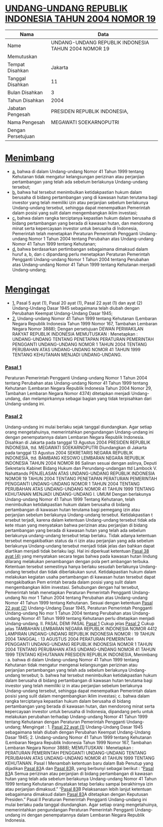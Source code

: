 # [UNDANG-UNDANG REPUBLIK INDONESIA TAHUN 2004 NOMOR 19](http://example.org/legal/document/uu/2004/19)

| Nama | Data |
| ------ | ----- |
|Name|UNDANG-UNDANG REPUBLIK INDONESIA TAHUN 2004 NOMOR 19|
|Memutuskan||
|Tempat Disahkan|Jakarta|
|Tanggal Disahkan|11|
|Bulan Disahkan|3|
|Tahun Disahkan|2004|
|Jabatan Pengesah|PRESIDEN REPUBLIK INDONESIA,|
|Nama Pengesah|MEGAWATI SOEKARNOPUTRI|
|Dengan Persetujuan||
# [Menimbang](http://example.org/legal/document/uu/2004/19/menimbang)

* [a.](http://example.org/legal/document/uu/2004/19/menimbang/point/a) bahwa di dalam Undang-undang Nomor 41 Tahun 1999 tentang Kehutanan tidak mengatur kelangsungan perizinan atau perjanjian pertambangan yang telah ada sebelum berlakunya Undang-undang tersebut;
* [b.](http://example.org/legal/document/uu/2004/19/menimbang/point/b) bahwa hal tersebut menimbulkan ketidakpastian hukum dalam berusaha di bidang pertambangan yang di kawasan hutan terutama bagi investor yang telah memiliki izin atau perjanjian sebelum berlakunya Undang-undang tersebut, sehingga dapat menempatkan Pemerintah dalam posisi yang sulit dalam mengembangkan iklim investasi;
* [c.](http://example.org/legal/document/uu/2004/19/menimbang/point/c) bahwa dalam rangka terciptanya kepastian hukum dalam berusaha di bidang pertambangan yang berada di kawasan hutan, dan mendorong minat serta kepercayaan investor untuk berusaha di Indonesia, Pemerintah telah menetapkan Peraturan Pemerintah Pengganti Undang-undang Nomor 1 Tahun 2004 tentang Perubahan atas Undang-undang Nomor 41 Tahun 1999 tentang Kehutanan;
* [d.](http://example.org/legal/document/uu/2004/19/menimbang/point/d) bahwa berdasarkan pertimbangan sebagaimana dimaksud dalam huruf a, b, dan c dipandang perlu menetapkan Peraturan Pemerintah Pengganti Undang-undang Nomor 1 Tahun 2004 tentang Perubahan atas Undang-undang Nomor 41 Tahun 1999 tentang Kehutanan menjadi Undang-undang;
# [Mengingat](http://example.org/legal/document/uu/2004/19/mengingat)

* [1.](http://example.org/legal/document/uu/2004/19/mengingat/point/0001) Pasal 5 ayat (1), Pasal 20 ayat (1), Pasal 22 ayat (1) dan ayat (2) Undang-Undang Dasar 1945 sebagaimana telah diubah dengan Perubahan Keempat Undang-Undang Dasar 1945;
* [2.](http://example.org/legal/document/uu/2004/19/mengingat/point/0002) Undang-undang Nomor 41 Tahun 1999 tentang Kehutanan (Lembaran Negara Republik Indonesia Tahun 1999 Nomor 167, Tambahan Lembaran Negara Nomor 3888); Dengan persetujuan DEWAN PERWAKILAN RAKYAT REPUBLIK INDONESIA MEMUTUSKAN : Menetapkan : UNDANG-UNDANG TENTANG PENETAPAN PERATURAN PEMERINTAH PENGGANTI UNDANG-UNDANG NOMOR 1 TAHUN 2004 TENTANG PERUBAHAN ATAS UNDANG-UNDANG NOMOR 41 TAHUN 1999 TENTANG KEHUTANAN MENJADI UNDANG-UNDANG.

### [Pasal 1](http://example.org/legal/document/uu/2004/19/pasal/0001)
Peraturan Pemerintah Pengganti Undang-undang Nomor 1 Tahun 2004 tentang Perubahan atas Undang-undang Nomor 41 Tahun 1999 tentang Kehutanan (Lembaran Negara Republik Indonesia Tahun 2004 Nomor 29, Tambahan Lembaran Negara Nomor 4374) ditetapkan menjadi Undang-undang, dan melampirkannya sebagai bagian yang tidak terpisahkan dari Undang-undang ini.


### [Pasal 2](http://example.org/legal/document/uu/2004/19/pasal/0002)
Undang-undang ini mulai berlaku sejak tanggal diundangkan. Agar setiap orang mengetahuinya, memerintahkan pengundangan Undang-undang ini dengan penempatannya dalam Lembaran Negara Republik Indonesia. Disahkan di Jakarta pada tanggal 13 Agustus 2004 PRESIDEN REPUBLIK INDONESIA, ttd. MEGAWATI SOEKARNOPUTRI Diundangkan di Jakarta pada tanggal 13 Agustus 2004 SEKRETARIS NEGARA REPUBLIK INDONESIA, ttd. BAMBANG KESOWO LEMBARAN NEGARA REPUBLIK INDONESIA TAHUN 2004 NOMOR 86 Salinan sesuai dengan aslinya, Deputi Sekretaris Kabinet Bidang Hukum dan Perundang-undangan ttd Lambock V. Nahattands PENJELASAN ATAS UNDANG-UNDANG REPUBLIK INDONESIA NOMOR 19 TAHUN 2004 TENTANG PENETAPAN PERATURAN PEMERINTAH PENGGANTI UNDANG-UNDANG NOMOR 1 TAHUN 2004 TENTANG PERUBAHAN ATAS UNDANG-UNDANG NOMOR 41 TAHUN 1999 TENTANG KEHUTANAN MENJADI UNDANG-UNDANG I. UMUM Dengan berlakunya Undang-undang Nomor 41 Tahun 1999 Tentang Kehutanan, telah menimbulkan ketidakpastian hukum dalam berusaha di bidang pertambangan di kawasan hutan terutama bagi pemegang izin atau perjanjian sebelum berlakunya Undang-undang tersebut. Ketidakpastian t ersebut terjadi, karena dalam ketentuan Undang-undang tersebut tidak ada kete ntuan yang menyatakan bahwa perizinan atau perjanjian di bidang pertambangan yang berada di kawasan hutan yang telah ada sebelum berlakunya undang-undang tersebut tetap berlaku. Tidak adanya ketentuan tersebut mengakibatkan status da ri izin atau perjanjian yang ada sebelum berlakunya Undang-undang tersebut menjadi tidak jelas dan bahkan dapat diartikan menjadi tidak berlaku lagi. Hal ini diperkuat ketentuan [Pasal 38 ayat (4)](http://example.org/legal/document/uu/2004/19/pasal/0002/version/20040311/ayat/0004) yang menyatakan secara tegas bahwa pada kawasan hutan lindung dilarang melakukan penambangan dengan pola pert ambangan terbuka. Ketentuan tersebut semestinya hanya berlaku sesudah berlakunya Undang-undang tersebut dan tidak diberlakukan surut. Ketidakpastian hukum dalam melakukan kegiatan usaha pertambangan di kawasan hutan tersebut dapat mengakibatkan Pem erintah berada dalam posisi yang sulit dalam mengembangkan iklim investasi. Sehubungan dengan hal tersebut, Pemerintah telah menetapkan Peraturan Pemerintah Pengganti Undang-undang No mor 1 Tahun 2004 tentang Perubahan atas Undang-undang Nomor 41 Tahun 1999 tentang Kehutanan. Sesuai dengan ketentuan [Pasal 22 ayat (2)](http://example.org/legal/document/uu/2004/19/pasal/0002/version/20040311/ayat/0002) Undang-Undang Dasar 1945, Peraturan Pemerintah Pengganti Undang-undang No mor 1 Tahun 2004 tentang Perubahan atas Undang-undang Nomor 41 Tahun 1999 tentang Kehutanan perlu ditetapkan menjadi Undang-undang. II. PASAL DEMI PASAL [Pasal 1](http://example.org/legal/document/uu/2004/19/pasal/0001) Cukup jelas [Pasal 2](http://example.org/legal/document/uu/2004/19/pasal/0002) Cukup jelas TAMBAHAN LEMBARAN NEGARA REPUBLIK INDONESIA NOMOR 4412 LAMPIRAN UNDANG-UNDANG REPUBLIK INDONESIA NOMOR : 19 TAHUN 2004 TANGGAL : 13 AGUSTUS 2004 PERATURAN PEMERINTAH PENGGANTI UNDANG-UNDANG REPUBLIK INDONESIA NOMOR 1 TAHUN 2004 TENTANG PERUBAHAN ATAS UNDANG-UNDANG NOMOR 41 TAHUN 1999 TENTANG KEHUTANAN PRESIDEN REPUBLIK INDONESIA, Menimbang : a. bahwa di dalam Undang-undang Nomor 41 Tahun 1999 tentang Kehutanan tidak mengatur mengenai kelangsungan perizinan atau perjanjian pertambangan yang telah ada sebelum berlakunya Undang-undang tersebut; b. bahwa hal tersebut menimbulkan ketidakpastian hukum dalam berusaha di bidang pertambangan di kawasan hutan terutama bagi investor yang telah memiliki iz in atau perjanjian sebelum berlakunya Undang-undang tersebut, sehingga dapat menempatkan Pemerintah dalam posisi yang sulit dalam mengembangkan iklim investasi; c. bahwa dalam rangka terciptanya kepastian hukum dalam berusaha di bidang pertambangan yang berada di kawasan hutan, dan mendorong minat serta kepercayaan investor untuk berusaha di Indonesia, dipandang perlu untuk melakukan perubahan terhadap Undang-undang Nomor 41 Tahun 1999 tentang Kehutanan dengan Peraturan Pemerintah Pengganti Undang-undang; Mengingat : 1. [Pasal 22 ayat (1)](http://example.org/legal/document/uu/2004/19/pasal/0002/version/20040311/ayat/0001) Undang-Undang Dasar 1945 sebagaimana telah diubah dengan Perubahan Keempat Undang-Undang Dasar 1945; 2. Undang-undang Nomor 41 Tahun 1999 tentang Kehutanan (Lembaran Negara Republik Indonesia Tahun 1999 Nomor 167, Tambahan Lembaran Negara Nomor 3888); MEMUTUSKAN : Menetapkan : PERATURAN PEMERINTAH PENGGANTI UNDANG-UNDANG TENTANG PERUBAHAN ATAS UNDANG-UNDANG NOMOR 41 TAHUN 1999 TENTANG KEHUTANAN. Pasal I Menambah ketentuan baru dalam Bab Penutup yang dijadikan [Pasal 83](http://example.org/legal/document/uu/2004/19/pasal/0083)A dan [Pasal 83](http://example.org/legal/document/uu/2004/19/pasal/0083)B, yang berbunyi sebagai berikut : “[Pasal 83](http://example.org/legal/document/uu/2004/19/pasal/0083)A Semua perizinan atau perjanjian di bidang pertambangan di kawasan hutan yang telah ada sebelum berlakunya Undang-undang Nomor 41 Tahun 1999 tentang Kehutanan dinyatakan tetap berlaku sampai berakhirnya izin atau perjanjian dimaksud.” “[Pasal 83](http://example.org/legal/document/uu/2004/19/pasal/0083)B Pelaksanaan lebih lanjut ketentuan sebagaimana dimaksud dalam [Pasal 83](http://example.org/legal/document/uu/2004/19/pasal/0083)A ditetapkan dengan Keputusan Presiden.” Pasal II Peraturan Pemerintah Pengganti Undang-undang ini mulai berlaku pada tanggal diundangkan. Agar setiap orang mengetahuinya, memerintahkan pengundangan Peraturan Pemerintah Pengganti Undang-undang ini dengan penempatannya dalam Lembaran Negara Republik Indonesia.
